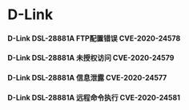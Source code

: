 # D-Link

#### D-Link DSL-28881A FTP配置错误 CVE-2020-24578

#### D-Link DSL-28881A 未授权访问 CVE-2020-24579

#### D-Link DSL-28881A 信息泄露 CVE-2020-24577

#### D-Link DSL-28881A 远程命令执行 CVE-2020-24581

